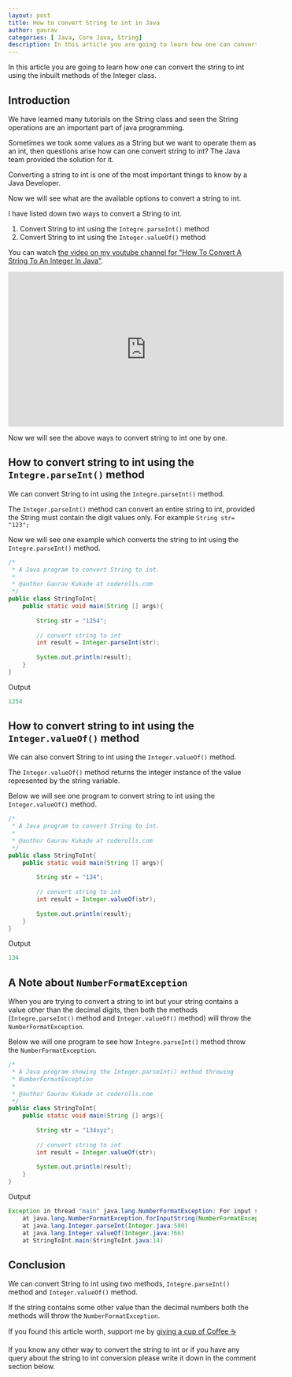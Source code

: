 ```yaml
---
layout: post
title: How to convert String to int in Java
author: gaurav
categories: [ Java, Core Java, String]
description: In this article you are going to learn how one can convert the string to int using the inbuilt methods of the Integer class.
---
```


In this article you are going to learn how one can convert the string to int using the inbuilt methods of the Integer class.

## Introduction
We have learned many tutorials on the String class and seen the String operations are an important part of java programming.

Sometimes we took some values as a String but we want to operate them as an int, then questions arise how can one convert string to int? The Java team provided the solution for it.

Converting a string to int is one of the most important things to know by a Java Developer.

Now we will see what are the available options to convert a string to int.

I have listed down two ways to convert a String to int.

1. Convert String to int using the `Integre.parseInt()` method
2. Convert String to int using the `Integer.valueOf()` method

You can watch [the video on my youtube channel for "How To Convert A String To An Integer In Java"](https://www.youtube.com/watch?v=pNHjvpNHVCs).

<iframe width="560" height="315" src="https://www.youtube.com/embed/pNHjvpNHVCs" frameborder="0" allow="accelerometer; autoplay; clipboard-write; encrypted-media; gyroscope; picture-in-picture" allowfullscreen></iframe>

Now we will see the above ways to convert string to int one by one.

## How to convert string to int using the `Integre.parseInt()` method

We can convert String to int using the `Integre.parseInt()` method.

The `Integer.parseInt()` method can convert an entire string to int, provided the String must contain the digit values only. For example `String str= "123";`

Now we will see one example which converts the string to int using the `Integre.parseInt()` method.

```java
/*
 * A Java program to convert String to int.
 * 
 * @author Gaurav Kukade at coderolls.com
 */
public class StringToInt{
	public static void main(String [] args){
		
		String str = "1254";
		
		// convert string to int
		int result = Integer.parseInt(str);
	
		System.out.println(result);
	}
}
```
Output
```java
1254
```
## How to convert string to int using the `Integer.valueOf()` method

We can also convert String to int using the `Integer.valueOf()` method.

The  `Integer.valueOf()` method returns the integer instance of the value represented by the string variable.

Below we will see one program to convert string to int using the `Integer.valueOf()` method.

```java
/*
 * A Java program to convert String to int.
 * 
 * @author Gaurav Kukade at coderolls.com
 */
public class StringToInt{
	public static void main(String [] args){
		
		String str = "134";
		
		// convert string to int
		int result = Integer.valueOf(str);
	
		System.out.println(result);
	}
}
```
Output
```java
134
```

## A Note about `NumberFormatException`

When you are trying to convert a string to int but your string contains a value other than the decimal digits, then both the methods (`Integre.parseInt()` method and `Integer.valueOf()` method) will throw the `NumberFormatException`.

Below we will one program to see how `Integre.parseInt()` method throw the `NumberFormatException`.

```java
/*
 * A Java program showing the Integer.parseInt() method throwing
 * NumberFormatException
 * 
 * @author Gaurav Kukade at coderolls.com
 */
public class StringToInt{
	public static void main(String [] args){
		
		String str = "134xyz";
		
		// convert string to int
		int result = Integer.valueOf(str);
	
		System.out.println(result);
	}
}
```
Output
```java
Exception in thread "main" java.lang.NumberFormatException: For input string: "134xyz"
	at java.lang.NumberFormatException.forInputString(NumberFormatException.java:65)
	at java.lang.Integer.parseInt(Integer.java:580)
	at java.lang.Integer.valueOf(Integer.java:766)
	at StringToInt.main(StringToInt.java:14)
```

## Conclusion

We can convert String to int using two methods, `Integre.parseInt()` method and `Integer.valueOf()` method.

If the string contains some other value than the decimal numbers both the methods will throw the `NumberFormatException`.

If you found this article worth, support me by  [giving a cup of Coffee ☕](https://www.paypal.me/GauravKukade)

If you know any other way to convert the string to int or if you have any query about the string to int conversion please write it down in the comment section below.
